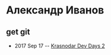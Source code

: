 # Александр Иванов

## get git
- 2017 Sep 17 -- [Krasnodar Dev Days 2](https://www.youtube.com/watch?v=N3v-NoGe7nQ)    
